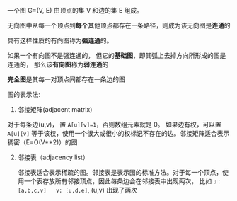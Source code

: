 一个图 G=(V, E) 由顶点的集 V 和边的集 E 组成。

无向图中从每一个顶点到**每个**其他顶点都存在一条路径，则成为该无向图是**连通**的

具有这样性质的有向图称为**强连通**的。

如果一个有向图不是强连通的， 但它的**基础图**，即其弧上去掉方向所形成的图是连通的， 那么该**有向图**称为**弱连通**的

**完全图**是其每一对顶点间都存在一条边的图



图的表示法:



1. 邻接矩阵(adjacent matrix)

  对于每条边(u,v)， 置 `A[u][v]=1`，否则数组元素就是 0。 如果边有权，可以置 `A[u][v]` 等于该权，使用一个很大或很小的权标记不存在的边。邻接矩阵适合表示稠密（E=O(V**2)）的图

2. 邻接表（adjacency list）

   邻接表适合表示稀疏的图。邻接表是表示图的标准方法。对于每一个顶点，使用一个表存放所有邻接顶点，因此每条边会在邻接表中出现两次， 比如 `u：[a,b,c,v]   v: [u,d,e]`, (u,v) 出现了两次

   


